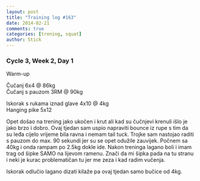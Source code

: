 ```yaml
---
layout: post
title: "Training log #163"
date: 2014-02-21
comments: true
categories: [trening, squat]
author: Stick
---
```


### Cycle 3, Week 2, Day 1  

Warm-up  

Čučanj 6x4 @ 86kg  
Čučanj s pauzom 3RM @ 90kg   

Iskorak s rukama iznad glave 4x10 @ 4kg  
Hanging pike 5x12   

Opet došao na trening jako ukočen i krut ali kad su čučnjevi krenuli išlo je jako brzo i dobro. Ovaj tjedan sam uspio napraviti bounce iz rupe s tim da su leđa cijelo vrijeme bila ravna i nemam tail tuck. Trojke sam nastojao raditi s pauzom do max. 90 sekundi jer su se opet odužile zauvijek. Počnem sa 40kg i onda rampam po 2.5kg dokle ide. Nakon treninga lagano boli i imam trag od šipke SAMO na lijevom ramenu. Znači da mi šipka pada na tu stranu i neki je kurac problematičan tu jer me zeza i kad radim vučenja.

Iskorak odlučio lagano dizati kilaže pa ovaj tjedan samo bučice od 4kg.